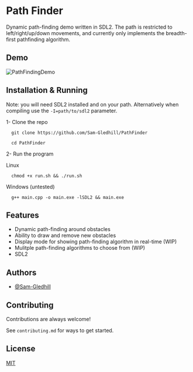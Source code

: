 
# Path Finder

Dynamic path-finding demo written in SDL2. The path is restricted to left/right/up/down movements, and currently only implements the breadth-first pathfinding algorithm.

## Demo

![PathFindingDemo](https://github.com/user-attachments/assets/4aa87f1d-f538-4558-8cb9-5be59ceaa7e6)


## Installation & Running

Note: you will need SDL2 installed and on your path. Alternatively when compiling use the `-I=path/to/sdl2` parameter.

1- Clone the repo
```
  git clone https://github.com/Sam-Gledhill/PathFinder
```

```
  cd PathFinder
```


2- Run the program

Linux
```
  chmod +x run.sh && ./run.sh
```

Windows (untested)
```
  g++ main.cpp -o main.exe -lSDL2 && main.exe 
```

## Features

- Dynamic path-finding around obstacles
- Ability to draw and remove new obstacles
- Display mode for showing path-finding algorithm in real-time (WIP)
- Mulitple path-finding algorithms to choose from (WIP)
- SDL2


## Authors

- [@Sam-Gledhill](https://www.github.com/Sam-Gledhill)


## Contributing

Contributions are always welcome!

See `contributing.md` for ways to get started.


## License

[MIT](https://choosealicense.com/licenses/mit/)

